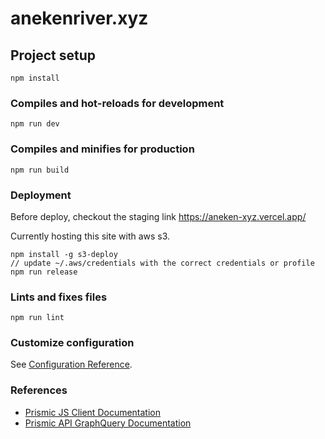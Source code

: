 # anekenriver.xyz
## Project setup
```
npm install
```

### Compiles and hot-reloads for development
```
npm run dev
```

### Compiles and minifies for production
```
npm run build
```

### Deployment
Before deploy, checkout the staging link
https://aneken-xyz.vercel.app/

Currently hosting this site with aws s3.
```
npm install -g s3-deploy
// update ~/.aws/credentials with the correct credentials or profile
npm run release
```

### Lints and fixes files
```
npm run lint
```

### Customize configuration
See [Configuration Reference](https://cli.vuejs.org/config/).

### References
* [Prismic JS Client Documentation](https://github.com/prismicio/prismic-javascript#readme)
* [Prismic API GraphQuery Documentation](https://prismic.io/docs/rest-api/query-the-api/graphquery)
